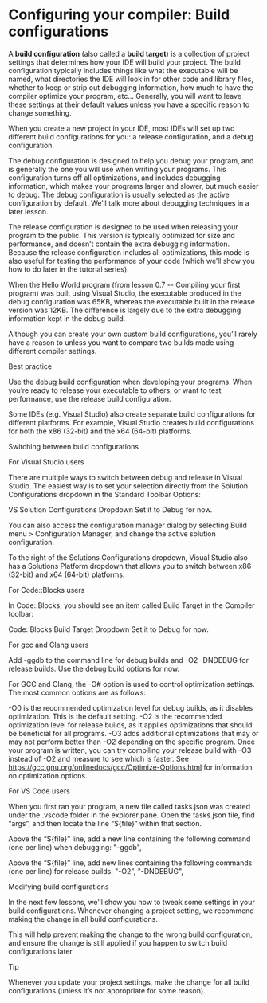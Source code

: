 # Configuring your compiler: Build configurations

  A **build configuration** (also called a **build target**) is a collection of project settings that determines how your IDE will build your project. The build configuration typically includes things like what the executable will be named, what directories the IDE will look in for other code and library files, whether to keep or strip out debugging information, how much to have the compiler optimize your program, etc… Generally, you will want to leave these settings at their default values unless you have a specific reason to change something.

When you create a new project in your IDE, most IDEs will set up two different build configurations for you: a release configuration, and a debug configuration.

The debug configuration is designed to help you debug your program, and is generally the one you will use when writing your programs. This configuration turns off all optimizations, and includes debugging information, which makes your programs larger and slower, but much easier to debug. The debug configuration is usually selected as the active configuration by default. We’ll talk more about debugging techniques in a later lesson.

The release configuration is designed to be used when releasing your program to the public. This version is typically optimized for size and performance, and doesn’t contain the extra debugging information. Because the release configuration includes all optimizations, this mode is also useful for testing the performance of your code (which we’ll show you how to do later in the tutorial series).

When the Hello World program (from lesson 0.7 -- Compiling your first program) was built using Visual Studio, the executable produced in the debug configuration was 65KB, whereas the executable built in the release version was 12KB. The difference is largely due to the extra debugging information kept in the debug build.

Although you can create your own custom build configurations, you’ll rarely have a reason to unless you want to compare two builds made using different compiler settings.

Best practice

Use the debug build configuration when developing your programs. When you’re ready to release your executable to others, or want to test performance, use the release build configuration.

Some IDEs (e.g. Visual Studio) also create separate build configurations for different platforms. For example, Visual Studio creates build configurations for both the x86 (32-bit) and the x64 (64-bit) platforms.

Switching between build configurations

For Visual Studio users

There are multiple ways to switch between debug and release in Visual Studio. The easiest way is to set your selection directly from the Solution Configurations dropdown in the Standard Toolbar Options:

VS Solution Configurations Dropdown
Set it to Debug for now.

You can also access the configuration manager dialog by selecting Build menu > Configuration Manager, and change the active solution configuration.

To the right of the Solutions Configurations dropdown, Visual Studio also has a Solutions Platform dropdown that allows you to switch between x86 (32-bit) and x64 (64-bit) platforms.

For Code::Blocks users

In Code::Blocks, you should see an item called Build Target in the Compiler toolbar:

Code::Blocks Build Target Dropdown
Set it to Debug for now.

For gcc and Clang users

Add -ggdb to the command line for debug builds and -O2 -DNDEBUG for release builds. Use the debug build options for now.

For GCC and Clang, the -O# option is used to control optimization settings. The most common options are as follows:

-O0 is the recommended optimization level for debug builds, as it disables optimization. This is the default setting.
-O2 is the recommended optimization level for release builds, as it applies optimizations that should be beneficial for all programs.
-O3 adds additional optimizations that may or may not perform better than -O2 depending on the specific program. Once your program is written, you can try compiling your release build with -O3 instead of -O2 and measure to see which is faster.
See https://gcc.gnu.org/onlinedocs/gcc/Optimize-Options.html for information on optimization options.

For VS Code users

When you first ran your program, a new file called tasks.json was created under the .vscode folder in the explorer pane. Open the tasks.json file, find “args”, and then locate the line “${file}” within that section.

Above the “${file}” line, add a new line containing the following command (one per line) when debugging:
"-ggdb",

Above the “${file}” line, add new lines containing the following commands (one per line) for release builds:
"-O2",
"-DNDEBUG",

Modifying build configurations

In the next few lessons, we’ll show you how to tweak some settings in your build configurations. Whenever changing a project setting, we recommend making the change in all build configurations.

This will help prevent making the change to the wrong build configuration, and ensure the change is still applied if you happen to switch build configurations later.

Tip

Whenever you update your project settings, make the change for all build configurations (unless it’s not appropriate for some reason).
